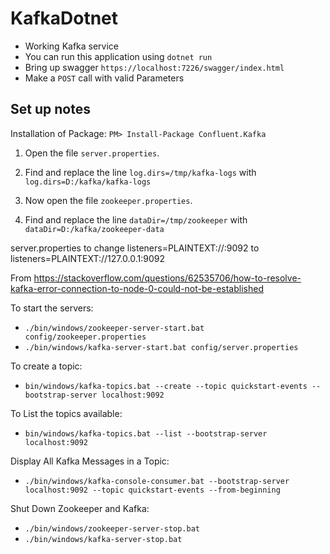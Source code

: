 # KafkaDotnet
- Working Kafka service
- You can run this application using `dotnet run` 
- Bring up swagger ``https://localhost:7226/swagger/index.html``
- Make a `POST` call with valid Parameters


## Set up notes

Installation of Package:
``PM> Install-Package Confluent.Kafka``

1. Open the file `server.properties`.
2. Find and replace the line `log.dirs=/tmp/kafka-logs` with `log.dirs=D:/kafka/kafka-logs
`

3. Now open the file `zookeeper.properties`.
4. Find and replace the line `dataDir=/tmp/zookeeper` with `dataDir=D:/kafka/zookeeper-data`



server.properties to change
listeners=PLAINTEXT://:9092 to listeners=PLAINTEXT://127.0.0.1:9092

From <https://stackoverflow.com/questions/62535706/how-to-resolve-kafka-error-connection-to-node-0-could-not-be-established> 


To start the servers:
- `./bin/windows/zookeeper-server-start.bat config/zookeeper.properties`
- `./bin/windows/kafka-server-start.bat config/server.properties`


To create a topic: 
- ``bin/windows/kafka-topics.bat --create --topic quickstart-events --bootstrap-server localhost:9092``

To List the topics available: 
- ``bin/windows/kafka-topics.bat --list --bootstrap-server localhost:9092 ``


Display All Kafka Messages in a Topic: 
- ``./bin/windows/kafka-console-consumer.bat --bootstrap-server localhost:9092 --topic quickstart-events --from-beginning``


Shut Down Zookeeper and Kafka: 
- `./bin/windows/zookeeper-server-stop.bat`
- `./bin/windows/kafka-server-stop.bat`

